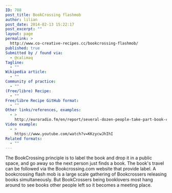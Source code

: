 ```yaml
---
ID: 788
post_title: BookCrossing flashmob
author: lilian
post_date: 2014-02-13 15:22:17
post_excerpt: ""
layout: page
permalink: >
  http://www.co-creative-recipes.cc/bookcrossing-flashmob/
published: true
Submitted by / found via:
  - @calimaq
Tagline:
  - ""
Wikipedia article:
  - ""
Community of practice:
  - ""
(Free/libre) Recipe:
  - ""
Free/libre Recipe GitHub format:
  - ""
Other links/references, examples:
  - >
    http://euroradio.fm/en/report/several-dozen-people-take-part-book-crossing-flash-mob-photo-118069
Video example:
  - >
    https://www.youtube.com/watch?v=KKzycwJhIhI
Related formats:
  - ""
---
```

The BookCrossing principle is to label the book and drop it in a public space, and go away so the next person just finds a book. The book's travel can be followed via the Bookcrossing.com website that provide label. A bookcrossing flash mob is a large scale gathering of Bookcrossers releasing books simultaneously. But BookCrossers being booklovers most hang around to see books other people left so it becomes a meeting place.